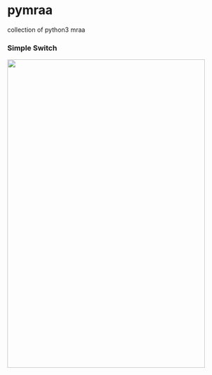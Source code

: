 # pymraa
collection of python3 mraa
<h3>Simple Switch</h3>
<img src='https://dl.dropboxusercontent.com/u/34831003/media/image/raspi_simple_switch_bb.png' width='450' height='700' />
